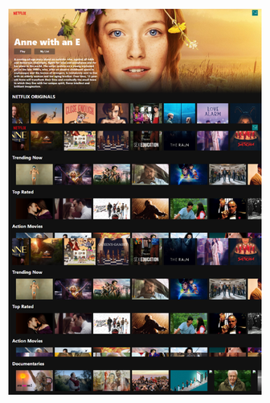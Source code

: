 ![app screenshot](https://github.com/deftstrokes86/netflix-react-clone/blob/master/app-screenshot.png?raw=true "web-app-screenshot")
